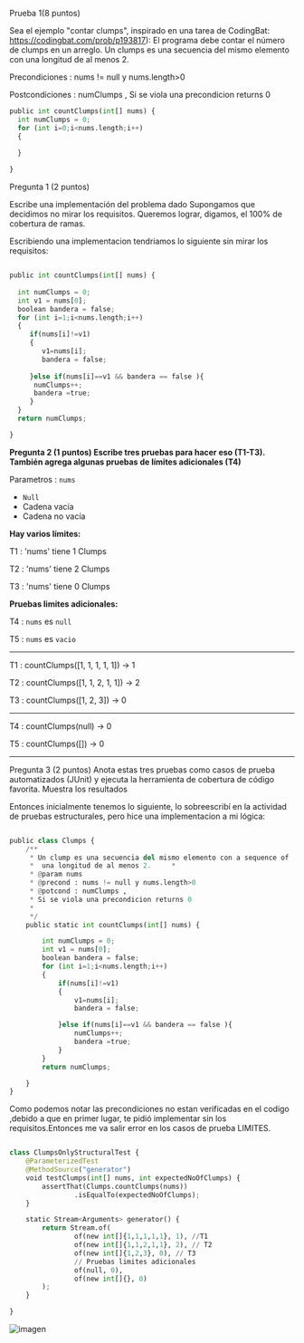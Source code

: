 Prueba 1(8 puntos)

Sea el ejemplo "contar clumps", inspirado en una tarea de CodingBat: https://codingbat.com/prob/p193817):
El programa debe contar el número de clumps en un arreglo. Un clumps es una secuencia del mismo elemento
con una longitud de al menos 2.

Precondiciones : nums != null y nums.length>0

Postcondiciones : numClumps ,
Si se viola una precondicion returns 0


```python
public int countClumps(int[] nums) {
  int numClumps = 0;
  for (int i=0;i<nums.length;i++)
  {

  }
  
}
```

Pregunta 1 (2 puntos)

Escribe una implementación del problema dado
Supongamos que decidimos no mirar los requisitos. Queremos lograr, digamos, el 100% de cobertura de
ramas.

  Escribiendo una implementacion tendriamos lo siguiente sin mirar los requisitos:

```python

public int countClumps(int[] nums) { 
  
  int numClumps = 0;
  int v1 = nums[0];
  boolean bandera = false;
  for (int i=1;i<nums.length;i++)
  {
     if(nums[i]!=v1)
     {
        v1=nums[i];
        bandera = false;
        
     }else if(nums[i]==v1 && bandera == false ){
      numClumps++;
      bandera =true;
     }
  }
  return numClumps;

}

```


**Pregunta 2 (1 puntos) Escribe tres pruebas para hacer eso (T1-T3). También agrega algunas pruebas de
límites adicionales (T4)**

Parametros : `nums`
  - `Null`
  - Cadena vacía
  - Cadena no vacía

**Hay varios límites:**

T1 : 'nums' tiene 1 Clumps

T2 : 'nums' tiene 2 Clumps

T3 : 'nums' tiene 0 Clumps


**Pruebas limites adicionales:**

T4 : `nums` es `null`

T5 : `nums` es `vacio`

----------------------------
T1 :  countClumps([1, 1, 1, 1, 1]) → 1

T2 :  countClumps([1, 1, 2, 1, 1]) → 2

T3 :  countClumps([1, 2, 3]) → 0	

----------------------------
T4 :  countClumps(null) → 0

T5 :  countClumps([]) → 0

----------------------------

Pregunta 3 (2 puntos) Anota estas tres pruebas como casos de prueba automatizados (JUnit) y ejecuta la
herramienta de cobertura de código favorita. Muestra los resultados

Entonces inicialmente tenemos lo siguiente, lo sobreescribí en la actividad de pruebas estructurales, pero hice 
una implementacion a mi lógica:


```python

public class Clumps {
    /**
     * Un clump es una secuencia del mismo elemento con a sequence of
     *  una longitud de al menos 2.     *
     * @param nums
     * @precond : nums != null y nums.length>0
     * @potcond : numClumps ,
     * Si se viola una precondicion returns 0
     *
     */
    public static int countClumps(int[] nums) {

        int numClumps = 0;
        int v1 = nums[0];
        boolean bandera = false;
        for (int i=1;i<nums.length;i++)
        {
            if(nums[i]!=v1)
            {
                v1=nums[i];
                bandera = false;

            }else if(nums[i]==v1 && bandera == false ){
                numClumps++;
                bandera =true;
            }
        }
        return numClumps;

    }
}

```

Como podemos notar las precondiciones no estan verificadas en el codigo ,debido a que en primer lugar,
te pidió implementar sin los requisitos.Entonces me va salir error en los casos de prueba LIMITES.

```python

class ClumpsOnlyStructuralTest {
    @ParameterizedTest
    @MethodSource("generator")
    void testClumps(int[] nums, int expectedNoOfClumps) {
        assertThat(Clumps.countClumps(nums))
                .isEqualTo(expectedNoOfClumps);
    }

    static Stream<Arguments> generator() {
        return Stream.of(
                of(new int[]{1,1,1,1,1}, 1), //T1
                of(new int[]{1,1,2,1,1}, 2), // T2
                of(new int[]{1,2,3}, 0), // T3
                // Pruebas limites adicionales
                of(null, 0),
                of(new int[]{}, 0)
        );
    }

}
```

![imagen](https://github.com/GabrielBarrientos99/CC-3S2/assets/129352498/8bfbd5de-7584-4f2b-a8d0-0348da4a324c)










